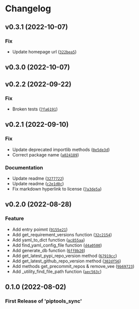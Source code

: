# Changelog

<!--next-version-placeholder-->

## v0.3.1 (2022-10-07)
### Fix
* Update homepage url ([`322bea5`](https://github.com/Stephen-RA-King/piptools-sync/commit/322bea512064fca189550a2ecb735ae7373c21ad))

## v0.3.0 (2022-10-07)


## v0.2.2 (2022-09-22)
### Fix
* Broken tests ([`7fa6191`](https://github.com/Stephen-RA-King/piptools-sync/commit/7fa6191d7a882d8b647bd91bb19325bbd957b3e1))

## v0.2.1 (2022-09-10)
### Fix
* Update deprecated importlib methods ([`0e5de3d`](https://github.com/Stephen-RA-King/piptools-sync/commit/0e5de3d84582a71a40be0c0a926183f2cfc77198))
* Correct package name ([`a024189`](https://github.com/Stephen-RA-King/piptools-sync/commit/a02418995b081f2b782e4eedd0287d894077fe6f))

### Documentation
* Update readme ([`3277722`](https://github.com/Stephen-RA-King/piptools-sync/commit/3277722eb955ce4c3f735abb5051e10f62796d1b))
* Update readme ([`c2e1d0c`](https://github.com/Stephen-RA-King/piptools-sync/commit/c2e1d0cd3923ae080f658be28ae4432d549c42a8))
* Fix markdown hyperlink to license ([`7a3de5a`](https://github.com/Stephen-RA-King/piptools-sync/commit/7a3de5a78de5cfbabf65ee87d3dab2488e8723f8))

## v0.2.0 (2022-08-28)
### Feature
* Add entry poimnt ([`9155e21`](https://github.com/Stephen-RA-King/piptools-sync/commit/9155e211225907fa0269d50ed06bbe0b4721939d))
* Add get_requirement_versions function ([`32c2154`](https://github.com/Stephen-RA-King/piptools-sync/commit/32c2154405f092332420746c4e0d9338770aabd7))
* Add yaml_to_dict function ([`ac855aa`](https://github.com/Stephen-RA-King/piptools-sync/commit/ac855aa1d9417856d4cc5bae5e001c87a076390d))
* Add find_yaml_config_file function ([`d4a0500`](https://github.com/Stephen-RA-King/piptools-sync/commit/d4a0500774b7208a1276f8aefd4013d8e7b544f6))
* Add generate_db function ([`6ff0b20`](https://github.com/Stephen-RA-King/piptools-sync/commit/6ff0b201a62d8f44e0381f105cfb47250d067d83))
* Add get_latest_pypi_repo_version method ([`67919cc`](https://github.com/Stephen-RA-King/piptools-sync/commit/67919cc8f1efaf79dcfa65789b6c2b149a5a8ba8))
* Add get_latest_github_repo_version method ([`302df56`](https://github.com/Stephen-RA-King/piptools-sync/commit/302df56be2db29c52c85d314860ae9340b162e0f))
* Add methods get_precommit_repos & remove_vee ([`9b69723`](https://github.com/Stephen-RA-King/piptools-sync/commit/9b69723eb6aef4d4b56b41f709bb4e94c7ee2b97))
* Add _utility_find_file_path function ([`aec563c`](https://github.com/Stephen-RA-King/piptools-sync/commit/aec563c8356f6e7c8a2712151a48859b89e8f3cd))

## 0.1.0 (2022-08-02)

### First Release of 'piptools_sync'
